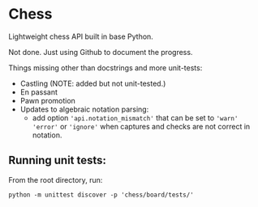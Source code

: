 # Chess

Lightweight chess API built in base Python.

Not done. Just using Github to document the progress.

Things missing other than docstrings and more unit-tests:

- Castling (NOTE: added but not unit-tested.)
- En passant
- Pawn promotion
- Updates to algebraic notation parsing:
  - add option `'api.notation_mismatch'` that can be set to `'warn'` `'error'` or `'ignore'` when captures and checks are not correct in notation.

## Running unit tests:

From the root directory, run:

```shell script
python -m unittest discover -p 'chess/board/tests/'
```
